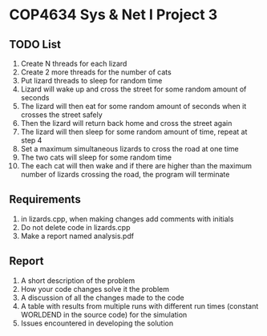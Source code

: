 # COP4634 Sys & Net I Project 3
## TODO List
1. Create N threads for each lizard
2. Create 2 more threads for the number of cats
3. Put lizard threads to sleep for random time
4. Lizard will wake up and cross the street for some random amount of seconds
5. The lizard will then eat for some random amount of seconds when it crosses the street safely
6. Then the lizard will return back home and cross the street again
7. The lizard will then sleep for some random amount of time, repeat at step 4
8. Set a maximum simultaneous lizards to cross the road at one time
9. The two cats will sleep for some random time
10. The each cat will then wake and if there are higher than the maximum number of lizards crossing the road, the program will terminate 
## Requirements
1. in lizards.cpp, when making changes add comments with initials
2. Do not delete code in lizards.cpp
3. Make a report named analysis.pdf
## Report
1. A short description of the problem
2. How your code changes solve it the problem
3. A discussion of all the changes made to the code
4. A table with results from multiple runs with different run times (constant WORLDEND in the source code) for the simulation
5. Issues encountered in developing the solution
